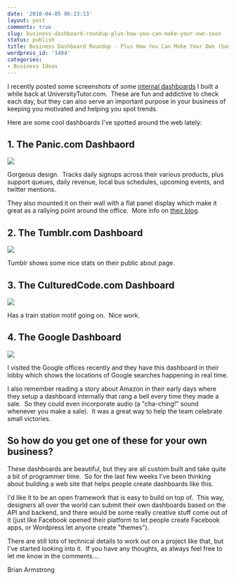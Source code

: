 ```yaml
---
date: '2010-04-05 06:13:13'
layout: post
comments: true
slug: business-dashboard-roundup-plus-how-you-can-make-your-own-soon
status: publish
title: Business Dashboard Roundup - Plus How You Can Make Your Own (Soon)
wordpress_id: '1484'
categories:
- Business Ideas
---
```


I recently posted some screenshots of some [internal dashboards](http://brianarmstrong.org/posts/behind-the-scenes-numbers-from-universitytutor-com-revenue-expenses/) I built a while back at UniversityTutor.com.  These are fun and addictive to check each day, but they can also serve an important purpose in your business of keeping you motivated and helping you spot trends.

Here are some cool dashboards I've spotted around the web lately:


## 1. The Panic.com Dashbaord


[![](http://s3.amazonaws.com/oldbloguploads/2010/04/statusboard.jpg)](http://s3.amazonaws.com/oldbloguploads/2010/04/statusboard.jpg)

Gorgeous design.  Tracks daily signups across their various products, plus support queues, daily revenue, local bus schedules, upcoming events, and twitter mentions.

They also mounted it on their wall with a flat panel display which make it great as a rallying point around the office.  More info on [their blog](http://www.panic.com/blog/2010/03/the-panic-status-board/).


## 2. The Tumblr.com Dashboard


[![](http://s3.amazonaws.com/oldbloguploads/2010/04/Screen-shot-2010-04-04-at-10.55.42-PM.png)](http://s3.amazonaws.com/oldbloguploads/2010/04/Screen-shot-2010-04-04-at-10.55.42-PM.png)

Tumblr shows some nice stats on their public about page.


## 3. The CulturedCode.com Dashboard


[![](http://s3.amazonaws.com/oldbloguploads/2010/04/Screen-shot-2010-04-04-at-10.53.32-PM.png)](http://s3.amazonaws.com/oldbloguploads/2010/04/Screen-shot-2010-04-04-at-10.53.32-PM.png)

Has a train station motif going on.  Nice work.


## 4. The Google Dashboard


[![](http://s3.amazonaws.com/oldbloguploads/2010/04/google.jpg)](http://s3.amazonaws.com/oldbloguploads/2010/04/google.jpg)

I visited the Google offices recently and they have this dashboard in their lobby which shows the locations of Google searches happening in real time.

I also remember reading a story about Amazon in their early days where they setup a dashboard internally that rang a bell every time they made a sale.  So they could even incorporate audio (a "cha-ching!" sound whenever you make a sale).  It was a great way to help the team celebrate small victories.


## So how do you get one of these for your own business?


These dashboards are beautiful, but they are all custom built and take quite a bit of programmer time.  So for the last few weeks I've been thinking about building a web site that helps people create dashboards like this.

I'd like it to be an open framework that is easy to build on top of.  This way, designers all over the world can submit their own dashboards based on the API and backend, and there would be some really creative stuff come out of it (just like Facebook opened their platform to let people create Facebook apps, or Wordpress let anyone create "themes").

There are still lots of technical details to work out on a project like that, but I've started looking into it.  If you have any thoughts, as always feel free to let me know in the comments....

Brian Armstrong
